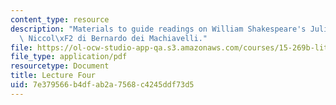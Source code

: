 ```yaml
---
content_type: resource
description: "Materials to guide readings on William Shakespeare's Julius Caesar and\
  \ Niccol\xF2 di Bernardo dei Machiavelli."
file: https://ol-ocw-studio-app-qa.s3.amazonaws.com/courses/15-269b-literature-ethics-and-authority-fall-2002/7e379566b4dfab2a7568c4245ddf73d5_lecture4.pdf
file_type: application/pdf
resourcetype: Document
title: Lecture Four
uid: 7e379566-b4df-ab2a-7568-c4245ddf73d5
---
```

